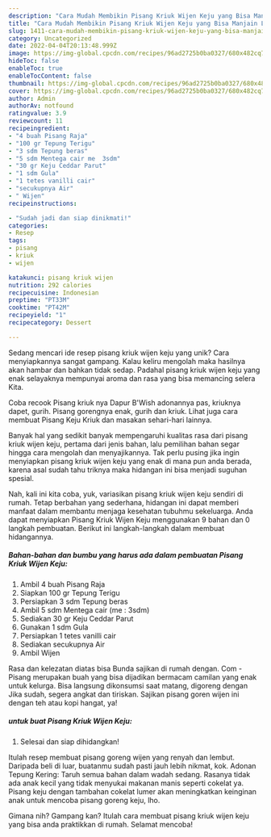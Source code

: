 ```yaml
---
description: "Cara Mudah Membikin Pisang Kriuk Wijen Keju yang Bisa Manjain Lidah"
title: "Cara Mudah Membikin Pisang Kriuk Wijen Keju yang Bisa Manjain Lidah"
slug: 1411-cara-mudah-membikin-pisang-kriuk-wijen-keju-yang-bisa-manjain-lidah
category: Uncategorized
date: 2022-04-04T20:13:48.999Z
image: https://img-global.cpcdn.com/recipes/96ad2725b0ba0327/680x482cq70/pisang-kriuk-wijen-keju-foto-resep-utama.jpg
hideToc: false
enableToc: true
enableTocContent: false
thumbnail: https://img-global.cpcdn.com/recipes/96ad2725b0ba0327/680x482cq70/pisang-kriuk-wijen-keju-foto-resep-utama.jpg
cover: https://img-global.cpcdn.com/recipes/96ad2725b0ba0327/680x482cq70/pisang-kriuk-wijen-keju-foto-resep-utama.jpg
author: Admin
authorAv: notfound
ratingvalue: 3.9
reviewcount: 11
recipeingredient:
- "4 buah Pisang Raja"
- "100 gr Tepung Terigu"
- "3 sdm Tepung beras"
- "5 sdm Mentega cair me  3sdm"
- "30 gr Keju Ceddar Parut"
- "1 sdm Gula"
- "1 tetes vanilli cair"
- "secukupnya Air"
- " Wijen"
recipeinstructions:

- "Sudah jadi dan siap dinikmati!"
categories:
- Resep
tags:
- pisang
- kriuk
- wijen

katakunci: pisang kriuk wijen 
nutrition: 292 calories
recipecuisine: Indonesian
preptime: "PT33M"
cooktime: "PT42M"
recipeyield: "1"
recipecategory: Dessert

---
```





Sedang mencari ide resep pisang kriuk wijen keju yang unik? Cara menyiapkannya sangat gampang. Kalau keliru mengolah maka hasilnya akan hambar dan bahkan tidak sedap. Padahal pisang kriuk wijen keju yang enak selayaknya mempunyai aroma dan rasa yang bisa memancing selera Kita.





Coba recook Pisang kriuk nya Dapur B&#39;Wish adonannya pas, kriuknya dapet, gurih. Pisang gorengnya enak, gurih dan kriuk. Lihat juga cara membuat Pisang Keju Kriuk dan masakan sehari-hari lainnya.

Banyak hal yang sedikit banyak mempengaruhi kualitas rasa dari pisang kriuk wijen keju, pertama dari jenis bahan, lalu pemilihan bahan segar hingga cara mengolah dan menyajikannya. Tak perlu pusing jika ingin menyiapkan pisang kriuk wijen keju yang enak di mana pun anda berada, karena asal sudah tahu triknya maka hidangan ini bisa menjadi suguhan spesial.






Nah, kali ini kita coba, yuk, variasikan pisang kriuk wijen keju sendiri di rumah. Tetap berbahan yang sederhana, hidangan ini dapat memberi manfaat dalam membantu menjaga kesehatan tubuhmu sekeluarga. Anda dapat menyiapkan Pisang Kriuk Wijen Keju menggunakan 9 bahan dan 0 langkah pembuatan. Berikut ini langkah-langkah dalam membuat hidangannya.

<!--inarticleads1-->

##### Bahan-bahan dan bumbu yang harus ada dalam pembuatan Pisang Kriuk Wijen Keju:

1. Ambil 4 buah Pisang Raja
1. Siapkan 100 gr Tepung Terigu
1. Persiapkan 3 sdm Tepung beras
1. Ambil 5 sdm Mentega cair (me : 3sdm)
1. Sediakan 30 gr Keju Ceddar Parut
1. Gunakan 1 sdm Gula
1. Persiapkan 1 tetes vanilli cair
1. Sediakan secukupnya Air
1. Ambil  Wijen


Rasa dan kelezatan diatas bisa Bunda sajikan di rumah dengan. Com - Pisang merupakan buah yang bisa dijadikan bermacam camilan yang enak untuk kelurga. Bisa langsung dikonsumsi saat matang, digoreng dengan Jika sudah, segera angkat dan tiriskan. Sajikan pisang goren wijen ini dengan teh atau kopi hangat, ya! 

<!--inarticleads2-->

#####  untuk buat Pisang Kriuk Wijen Keju:


1. Selesai dan siap dihidangkan!

Itulah resep membuat pisang goreng wijen yang renyah dan lembut. Daripada beli di luar, buatanmu sudah pasti jauh lebih nikmat, kok. Adonan Tepung Kering: Taruh semua bahan dalam wadah sedang. Rasanya tidak ada anak kecil yang tidak menyukai makanan manis seperti cokelat ya. Pisang keju dengan tambahan cokelat lumer akan meningkatkan keinginan anak untuk mencoba pisang goreng keju, lho. 

Gimana nih? Gampang kan? Itulah cara membuat pisang kriuk wijen keju yang bisa anda praktikkan di rumah. Selamat mencoba!
